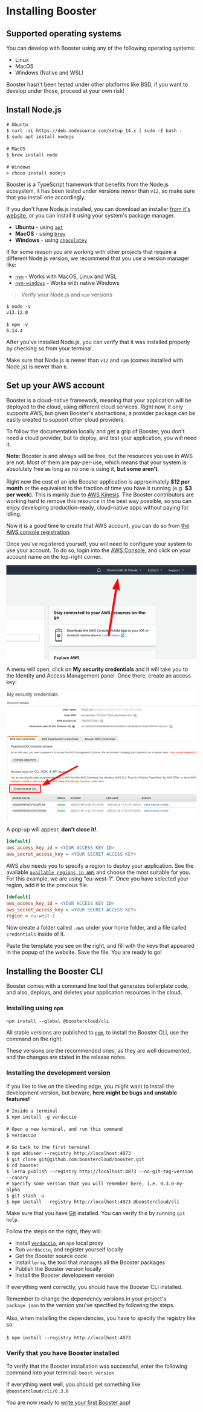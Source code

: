 # Installing Booster

## Supported operating systems

You can develop with Booster using any of the following operating systems:

* Linux
* MacOS
* Windows (Native and WSL)

Booster hasn't been tested under other platforms like BSD, if you want to
develop under those, proceed at your own risk!

## Install Node.js

```shell
# Ubuntu
$ curl -sL https://deb.nodesource.com/setup_14.x | sudo -E bash -
$ sudo apt install nodejs

# MacOS
$ brew install node

# Windows
> choco install nodejs
```

Booster is a TypeScript framework that benefits from the Node.js ecosystem, it
has been tested under versions newer than `v12`, so make sure that you install one
accordingly.

If you don't have Node.js installed, you can download an installer [from it's website](https://nodejs.org/en/), or you can install it using your system's
package manager.

* **Ubuntu** - using [`apt`](https://wiki.debian.org/Apt)
* **MacOS** - using [`brew`](https://brew.sh/)
* **Windows** - using [`chocolatey`](https://chocolatey.org/)

If for some reason you are working with other projects that require a different
Node.js version, we recommend that you use a version manager like:

* [`nvm`](https://github.com/nvm-sh/nvm) - Works with MacOS, Linux and WSL
* [`nvm-windows`](https://github.com/coreybutler/nvm-windows) - Works with native Windows

> Verify your Node.js and `npm` versions

```shell
$ node -v
v13.12.0

$ npm -v
6.14.4
```

After you've installed Node.js, you can verify that it was installed properly by
checking so from your terminal.

Make sure that Node.js is newer than `v12` and `npm` (comes installed with Node.js) is newer than `6`.

## Set up your AWS account

Booster is a cloud-native framework, meaning that your application will be deployed
to the cloud, using different cloud services. Right now, it only supports AWS, but
given Booster's abstractions, a provider package can be easily created to support
other cloud providers.

To follow the documentation locally and get a grip of Booster, you don't need a
cloud provider, but to deploy, and test your application, you will need it.

<aside class="warning">
<b>Note:</b> Booster is and always will be free, but the resources you use in AWS
are not.
Most of them are pay-per-use, which means that your system is absolutely free as
long as no one is using it, <b>but some aren't</b>.
</br>
</br>
Right now the cost of an idle Booster application is approximately <b>$12 per month</b>
or the equivalent to the fraction of time you have it running
(e.g. <b>$3 per week</b>). This is mainly due to
<a href="https://aws.amazon.com/kinesis/">AWS Kinesis</a>.
The Booster contributors are working hard to remove this resource in the best way
possible, so you can enjoy developing production-ready, cloud-native apps without
paying for idling.
</aside>

Now it is a good time to create that AWS account, you can do so from
[the AWS console registration](https://portal.aws.amazon.com/billing/signup).


Once you've registered yourself, you will need to configure your system to use your
account. To do so, login into the [AWS Console](https://console.aws.amazon.com), and
click on your account name on the top-right corner.

![aws account menu location](../images/aws-account-menu.png)

A menu will open, click on **My security credentials** and it will take you to the
Identity and Access Management panel. Once there, create an access key:

![create access key button location](../images/aws-create-access-key.png)

A pop-up will appear, **don't close it!**.

```ini
[default]
aws_access_key_id = <YOUR ACCESS KEY ID>
aws_secret_access_key = <YOUR SECRET ACCESS KEY>
```

AWS also needs you to specify a region to deploy your application. See the available [`available regions in AWS`](https://docs.aws.amazon.com/AWSEC2/latest/UserGuide/using-regions-availability-zones.html#concepts-available-regions) and choose the most suitable for you. For this example, we are using "eu-west-1". Once you have selected your region, add it to the previous file.

```ini
[default]
aws_access_key_id = <YOUR ACCESS KEY ID>
aws_secret_access_key = <YOUR SECRET ACCESS KEY>
region = eu-west-1
```

Now create a folder called `.aws` under your home folder, and a file called
`credentials` inside of it.

Paste the template you see on the right, and fill with the keys that appeared
in the popup of the website. Save the file. You are ready to go!

## Installing the Booster CLI

Booster comes with a command line tool that generates boilerplate code, and also,
deploys, and deletes your application resources in the cloud.

### Installing using `npm`

```shell
npm install --global @boostercloud/cli
```

All stable versions are published to [`npm`](https://npmjs.com), to install the
Booster CLI, use the command on the right.

These versions are the recommended ones, as they are well documented, and the
changes are stated in the release notes.

### Installing the development version

If you like to live on the bleeding edge, you might want to install the development
version, but beware, **here might be bugs and unstable features!**

```shell
# Inside a terminal
$ npm install -g verdaccio

# Open a new terminal, and run this command
$ verdaccio

# Go back to the first terminal
$ npm adduser --registry http://localhost:4873
$ git clone git@github.com:boostercloud/booster.git
$ cd booster
$ lerna publish --registry http://localhost:4873 --no-git-tag-version --canary
# Specify some version that you will remember here, i.e. 0.3.0-my-alpha
$ git stash -u
$ npm install --registry http://localhost:4873 @boostercloud/cli
```

Make sure that you have [Git](https://git-scm.com/) installed. You can verify this
by running `git help`.

Follow the steps on the right, they will:

* Install [`verdaccio`](https://verdaccio.org/), an `npm` local proxy
* Run `verdaccio`, and register yourself locally
* Get the Booster source code
* Install `lerna`, the tool that manages all the Booster packages
* Publish the Booster version locally
* Install the Booster development version

If everything went correctly, you should have the Booster CLI installed.

<aside class="notice">
Remember to change the dependency versions in your project's <code>package.json</code> to the version you've specified by following the steps.
</br>
</br>
Also, when installing the dependencies, you have to specify the registry like so:
</br>
<code>
$ npm install --registry http://localhost:4873
</code>
</aside>

### Verify that you have Booster installed

To verify that the Booster installation was successful, enter the following
command into your terminal: `boost version`

If everything went well, you should get something like `@boostercloud/cli/0.3.0`

You are now ready to [write your first Booster app](#your-first-booster-app)!
